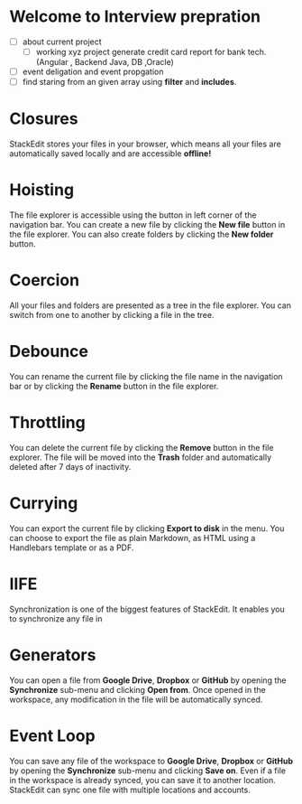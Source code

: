 # Welcome to Interview prepration

- [ ] about current project
  - [ ] working xyz project generate credit card report for bank tech.(Angular , Backend Java, DB ,Oracle)
- [ ] event deligation and event propgation
- [ ] find staring from an given array using **filter** and **includes**.

# Closures

StackEdit stores your files in your browser, which means all your files are automatically saved locally and are accessible **offline!**

# Hoisting

The file explorer is accessible using the button in left corner of the navigation bar. You can create a new file by clicking the **New file** button in the file explorer. You can also create folders by clicking the **New folder** button.

# Coercion

All your files and folders are presented as a tree in the file explorer. You can switch from one to another by clicking a file in the tree.

# Debounce

You can rename the current file by clicking the file name in the navigation bar or by clicking the **Rename** button in the file explorer.

# Throttling

You can delete the current file by clicking the **Remove** button in the file explorer. The file will be moved into the **Trash** folder and automatically deleted after 7 days of inactivity.

# Currying

You can export the current file by clicking **Export to disk** in the menu. You can choose to export the file as plain Markdown, as HTML using a Handlebars template or as a PDF.

# IIFE

Synchronization is one of the biggest features of StackEdit. It enables you to synchronize any file in

# Generators

You can open a file from **Google Drive**, **Dropbox** or **GitHub** by opening the **Synchronize** sub-menu and clicking **Open from**. Once opened in the workspace, any modification in the file will be automatically synced.

# Event Loop

You can save any file of the workspace to **Google Drive**, **Dropbox** or **GitHub** by opening the **Synchronize** sub-menu and clicking **Save on**. Even if a file in the workspace is already synced, you can save it to another location. StackEdit can sync one file with multiple locations and accounts.
